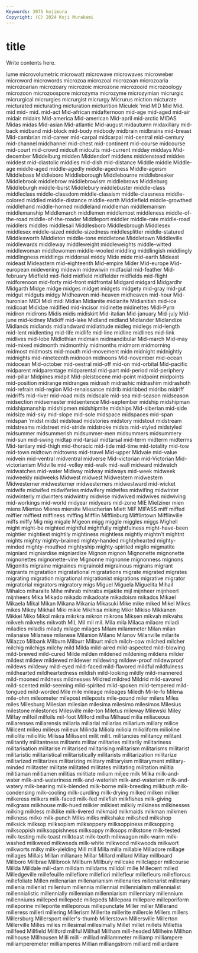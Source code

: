 ```yaml
---
Keywords: 3075 kojimura
Copyright: (C) 2024 Koji Murakami
---
```


# title

Write contents here.



lume microvolumetric microwatt microwave microwaves
microweber microword microwords microzoa microzoal microzoan microzoaria microzoarian microzoary microzoic
microzone microzooid microzoology microzoon microzoospore microzyma microzyme microzymian micrurgic micrurgical
micrurgies micrurgist micrurgy Micrurus miction micturate micturated micturating micturation micturition
Miculek 'mid MID Mid Mid. mid mid- mid. mid-act Mid-african
midafternoon mid-age mid-aged mid-air midair midairs Mid-america Mid-american Mid-april mid-arctic
MIDAS Midas midas Mid-asian Mid-atlantic Mid-august midautumn midaxillary mid-back midband
mid-block mid-body midbody midbrain midbrains mid-breast Mid-cambrian mid-career mid-carpal midcarpal
mid-central mid-century mid-channel midchannel mid-chest mid-continent mid-course midcourse mid-court mid-crowd
midcult midcults mid-current midday middays Mid-december Middelburg midden Middendorf middens
middenstead middes middest mid-diastolic middies mid-dish mid-distance Middle middle Middle-age
middle-aged middle-agedly middle-agedness Middle-ageism Middlebass Middleboro Middleborough Middlebourne middlebreaker Middlebrook
middlebrow middlebrowism middlebrows Middleburg Middleburgh middle-burst Middlebury middlebuster middle-class middleclass
middle-classdom middle-classism middle-classness middle-colored middled middle-distance middle-earth Middlefield middle-growthed middlehand
middle-horned middleland middleman middlemanism middlemanship Middlemarch middlemen middlemost middleness middle-of-the-road
middle-of-the-roader Middleport middler middle-rate middle-road middlers middles middlesail Middlesboro Middlesbrough
Middlesex middlesex middle-sized middle-sizedness middlesplitter middle-statured Middlesworth Middleton middle-tone middletone
Middletown Middleville middlewards middleway middleweight middleweights middle-witted middlewoman middlewomen middle-wooled
middling middlingish middlingly middlingness middlings middorsal middy Mide mide mid-earth
Mideast mideast Mideastern mid-eighteenth Mid-empire Mider Mid-europe Mid-european midevening midewin
midewiwin midfacial mid-feather Mid-february Midfield mid-field midfield midfielder midfields mid-flight
midforenoon mid-forty mid-front midfrontal Midgard midgard Midgardhr Midgarth Midge midge
midges midget midgets midgety mid-gray mid-gut midgut midguts midgy Midheaven
mid-heaven midheaven mid-hour Mid-huronian MIDI Midi midi Midian Midianite midianite
Midianitish mid-ice midicoat Mididae midified mid-incisor midinette midinettes Midi-Pyrn midiron
midirons Midis midis midiskirt Mid-italian Mid-january Mid-july Mid-june mid-kidney Midkiff
mid-lake Midland midland Midlander Midlandize Midlands midlands midlandward midlatitude midleg
midlegs mid-length mid-lent midlenting mid-life midlife mid-line midline midlines mid-link
midlives mid-lobe Midlothian midmain midmandibular Mid-march Mid-may mid-mixed midmonth midmonthly
midmonths midmorn midmorning midmost midmosts mid-mouth mid-movement midn midnight midnightly
midnights mid-nineteenth midnoon midnoons Mid-november mid-ocean midocean Mid-october mid-oestral mid-off
mid-on mid-orbital Mid-pacific midparent midparentage midparental mid-part mid-period mid-periphery mid-pillar
Midpines midpit Mid-pleistocene mid-point midpoint midpoints mid-position midrange midranges midrash
midrashic midrashim midrashoth mid-refrain mid-region Mid-renaissance midrib midribbed midribs midriff
midriffs mid-river mid-road mids midscale mid-sea mid-season midseason midsection midsemester
midsentence Mid-september midship midshipman midshipmanship midshipmen midshipmite midships Mid-siberian mid-side
midsize mid-sky mid-slope mid-sole midspace midspaces mid-span midspan 'midst midst
midstead midstories midstory midstout midstream midstreams midstreet mid-stride midstroke midsts
mid-styled midstyled midsummer midsummerish midsummer-men midsummers midsummery mid-sun mid-swing midtap
mid-tarsal midtarsal mid-term midterm midterms Mid-tertiary mid-thigh mid-thoracic mid-tide mid-time
mid-totality mid-tow mid-town midtown midtowns mid-travel Mid-upper Midvale mid-value midvein
mid-ventral midventral midverse Mid-victorian mid-Victorian Mid-victorianism Midville mid-volley mid-walk mid-wall
midward midwatch midwatches mid-water Midway midway midways mid-week midweek midweekly
midweeks Midwest midwest Midwestern midwestern Midwesterner midwesterner midwesterners midwestward mid-wicket
midwife midwifed midwiferies midwifery midwifes midwifing midwinter midwinterly midwinters midwintry
midwise midwived midwives midwiving mid-workings mid-world midyear midyears mid-zone MIE
Mielziner mien miens Mientao Mieres miersite Miescherian Miett MIF MIFASS
miff miffed miffier miffiest miffiness miffing Mifflin Mifflinburg Mifflintown Mifflinville
miffs miffy Mig mig migale Migeon migg miggle miggles miggs
Mighell might might-be mighted mightful mightfully mightfulness might-have-been mightier mightiest
mightily mightiness mightless mightly mightn't mightnt mights mighty mighty-brained mighty-handed
mightyhearted mighty-minded mighty-mouthed mightyship mighty-spirited miglio migmatite migniard migniardise migniardize
Mignon mignon Mignonette mignonette mignonettes mignonette-vine Mignonne mignonne mignonness mignons
Migonitis migraine migraines migrainoid migrainous migrans migrant migrants migratation migratational
migratations migrate migrated migrates migrating migration migrational migrationist migrations migrative
migrator migratorial migrators migratory migs Miguel Miguela Miguelita Mihail Mihalco
miharaite Mihe mihrab mihrabs mijakite mijl mijnheer mijnheerl mijnheers Mika
Mikado mikado mikadoate mikadoism mikados Mikael Mikaela Mikal Mikan Mikana
Mikania Mikasuki Mike mike miked Mikel Mikes mikes Mikey Mikhail
Miki mikie Mikihisa miking Mikir Mikiso Mikkanen Mikkel Miko Mikol
mikra mikrkra mikron mikrons Miksen mikvah mikvahs mikveh mikvehs mikvoth
MIL Mil mil mil. Mila mila Milaca milacre miladi miladies
miladis milady milage milages Milam milammeter Milan milan milanaise Milanese
milanese Milanion Milano Milanov Milanville milarite Milazzo Milbank Milburn Milburr
Milburt milch milch-cow milched milcher milchig milchigs milchy mild Milda
mild-aired mild-aspected mild-blowing mild-brewed mild-cured Milde milden mildened mildening mildens
milder mildest mildew mildewed mildewer mildewing mildew-proof mildewproof mildews mildewy
mild-eyed mild-faced mild-flavored mildful mildfulness mildhearted mildheartedness mildish mild-looking mildly
mild-mannered mild-mooned mildness mildnesses Mildred mildred Mildrid mild-savored mild-scented mild-seeming
mild-spirited mild-spoken mild-tempered mild-tongued mild-worded Mile mile mileage mileages Miledh
Mi-le-fo Milena mile-ohm mileometer milepost mileposts mile-pound miler milers Miles
miles Milesburg Milesian milesian milesima milesimo milesimos Milesius milestone milestones
Milesville mile-ton Miletus mileway Milewski Miley Milfay milfoil milfoils mil-foot
Milford milha Milhaud milia miliaceous miliarenses miliarensis miliaria miliarial miliarias
miliarium miliary milice Milicent milieu milieus milieux Milinda Miliola miliola
milioliform milioline miliolite miliolitic Milissa Milissent milit milit. militancies militancy
militant militantly militantness militants militar militaries militarily militariness militarisation militarise
militarised militarising militarism militarisms militarist militaristic militaristical militaristically militarists militarization
militarize militarized militarizes militarizing military militaryism militaryment military-minded militaster militate
militated militates militating militation militia militiaman militiamen militias militiate milium
miljee milk Milka milk-and-water milk-and-wateriness milk-and-waterish milk-and-waterism milk-and-watery milk-bearing milk-blended
milk-borne milk-breeding milkbush milk-condensing milk-cooling milk-curdling milk-drying milked milken milker
milkeress milkers milk-faced milk-fed milkfish milkfishes milk-giving milkgrass milkhouse milk-hued
milkier milkiest milkily milkiness milkinesses milking milkless milklike milk-livered milkmaid
milkmaids milkman milkmen milkness milko milk-punch Milks milks milkshake milkshed
milkshop milksick milksop milksopism milksoppery milksoppiness milksopping milksoppish milksoppishness milksoppy
milksops milkstone milk-tested milk-testing milk-toast milktoast milk-tooth milkwagon milk-warm milk-washed
milkweed milkweeds milk-white milkwood milkwoods milkwort milkworts milky milk-yielding Mill
mill Milla milla millable Milladore millage millages Millais Millan millanare
Millar Millard millard Millay millboard Millboro Millbrae Millbrook Millburn Millbury
millcake millclapper millcourse Millda Milldale mill-dam milldam milldams milldoll mille
Millecent milled Milledgeville millefeuille millefiore millefiori millefleur millefleurs milleflorous millefoliate
Millen millenarian millenarianism millenaries millenarist millenary millenia millenist millenium millennia
millennial millennialism millennialist millennialistic millennially millennian millenniarism millenniary millennium millenniums
milleped millepede millepeds Millepora millepore milleporiform milleporine milleporite milleporous millepunctate
Miller miller Millerand milleress milleri millering Millerism Millerite millerite millerole
Millers millers Millersburg Millersport miller's-thumb Millerstown Millersville Millerton Millerville Milles
milles millesimal millesimally Millet millet millets Millettia millfeed Millfield Millford
millful Millhall Millham mill-headed Millheim Millhon millhouse Millhousen Milli milli-
milliad milliammeter milliamp milliampere milliamperemeter milliamperes Millian milliangstrom milliard milliardaire
